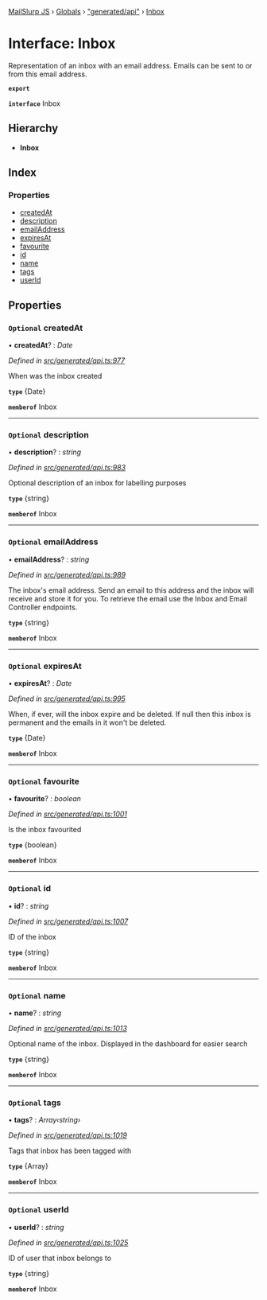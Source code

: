 [MailSlurp JS](../README.md) › [Globals](../globals.md) › ["generated/api"](../modules/_generated_api_.md) › [Inbox](_generated_api_.inbox.md)

# Interface: Inbox

Representation of an inbox with an email address. Emails can be sent to or from this email address.

**`export`** 

**`interface`** Inbox

## Hierarchy

* **Inbox**

## Index

### Properties

* [createdAt](_generated_api_.inbox.md#optional-createdat)
* [description](_generated_api_.inbox.md#optional-description)
* [emailAddress](_generated_api_.inbox.md#optional-emailaddress)
* [expiresAt](_generated_api_.inbox.md#optional-expiresat)
* [favourite](_generated_api_.inbox.md#optional-favourite)
* [id](_generated_api_.inbox.md#optional-id)
* [name](_generated_api_.inbox.md#optional-name)
* [tags](_generated_api_.inbox.md#optional-tags)
* [userId](_generated_api_.inbox.md#optional-userid)

## Properties

### `Optional` createdAt

• **createdAt**? : *Date*

*Defined in [src/generated/api.ts:977](https://github.com/mailslurp/mailslurp-client-ts-js/blob/e9348f1/src/generated/api.ts#L977)*

When was the inbox created

**`type`** {Date}

**`memberof`** Inbox

___

### `Optional` description

• **description**? : *string*

*Defined in [src/generated/api.ts:983](https://github.com/mailslurp/mailslurp-client-ts-js/blob/e9348f1/src/generated/api.ts#L983)*

Optional description of an inbox for labelling purposes

**`type`** {string}

**`memberof`** Inbox

___

### `Optional` emailAddress

• **emailAddress**? : *string*

*Defined in [src/generated/api.ts:989](https://github.com/mailslurp/mailslurp-client-ts-js/blob/e9348f1/src/generated/api.ts#L989)*

The inbox's email address. Send an email to this address and the inbox will receive and store it for you. To retrieve the email use the Inbox and Email Controller endpoints.

**`type`** {string}

**`memberof`** Inbox

___

### `Optional` expiresAt

• **expiresAt**? : *Date*

*Defined in [src/generated/api.ts:995](https://github.com/mailslurp/mailslurp-client-ts-js/blob/e9348f1/src/generated/api.ts#L995)*

When, if ever, will the inbox expire and be deleted. If null then this inbox is permanent and the emails in it won't be deleted.

**`type`** {Date}

**`memberof`** Inbox

___

### `Optional` favourite

• **favourite**? : *boolean*

*Defined in [src/generated/api.ts:1001](https://github.com/mailslurp/mailslurp-client-ts-js/blob/e9348f1/src/generated/api.ts#L1001)*

Is the inbox favourited

**`type`** {boolean}

**`memberof`** Inbox

___

### `Optional` id

• **id**? : *string*

*Defined in [src/generated/api.ts:1007](https://github.com/mailslurp/mailslurp-client-ts-js/blob/e9348f1/src/generated/api.ts#L1007)*

ID of the inbox

**`type`** {string}

**`memberof`** Inbox

___

### `Optional` name

• **name**? : *string*

*Defined in [src/generated/api.ts:1013](https://github.com/mailslurp/mailslurp-client-ts-js/blob/e9348f1/src/generated/api.ts#L1013)*

Optional name of the inbox. Displayed in the dashboard for easier search

**`type`** {string}

**`memberof`** Inbox

___

### `Optional` tags

• **tags**? : *Array‹string›*

*Defined in [src/generated/api.ts:1019](https://github.com/mailslurp/mailslurp-client-ts-js/blob/e9348f1/src/generated/api.ts#L1019)*

Tags that inbox has been tagged with

**`type`** {Array<string>}

**`memberof`** Inbox

___

### `Optional` userId

• **userId**? : *string*

*Defined in [src/generated/api.ts:1025](https://github.com/mailslurp/mailslurp-client-ts-js/blob/e9348f1/src/generated/api.ts#L1025)*

ID of user that inbox belongs to

**`type`** {string}

**`memberof`** Inbox
